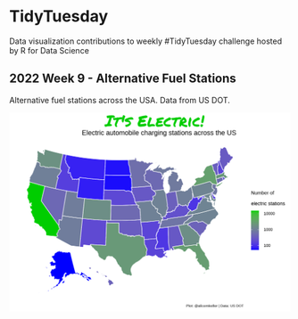 # TidyTuesday
Data visualization contributions to weekly #TidyTuesday challenge hosted by R for Data Science


## 2022 Week 9 - Alternative Fuel Stations
Alternative fuel stations across the USA. Data from US DOT.

![Tidy-Tuesday](./2022/e_station_plot.png)

